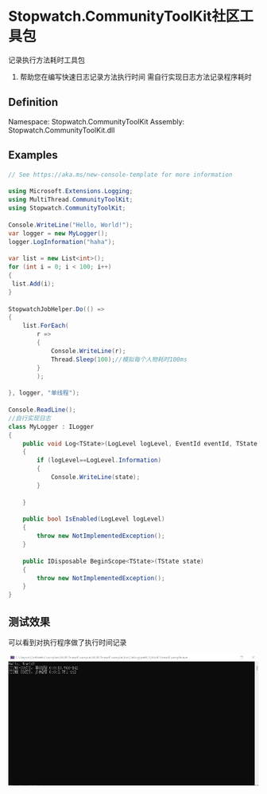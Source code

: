 ﻿# Stopwatch.CommunityToolKit社区工具包
记录执行方法耗时工具包 
1. 帮助您在编写快速日志记录方法执行时间
需自行实现日志方法记录程序耗时
## Definition
Namespace: Stopwatch.CommunityToolKit
Assembly: Stopwatch.CommunityToolKit.dll



## Examples
```C#
// See https://aka.ms/new-console-template for more information

using Microsoft.Extensions.Logging;
using MultiThread.CommunityToolKit;
using Stopwatch.CommunityToolKit;

Console.WriteLine("Hello, World!");
var logger = new MyLogger();
logger.LogInformation("haha");

var list = new List<int>();
for (int i = 0; i < 100; i++)
{
 list.Add(i);   
}

StopwatchJobHelper.Do(() =>
{
    list.ForEach(
        r =>
        {
            Console.WriteLine(r);
            Thread.Sleep(100);//模拟每个人物耗时100ms
        }
        );
   
}, logger, "单线程");

Console.ReadLine();
//自行实现日志
class MyLogger : ILogger
{
    public void Log<TState>(LogLevel logLevel, EventId eventId, TState state, Exception? exception, Func<TState, Exception?, string> formatter)
    {
        if (logLevel==LogLevel.Information)
        {
            Console.WriteLine(state);
        }
       
    }

    public bool IsEnabled(LogLevel logLevel)
    {
        throw new NotImplementedException();
    }

    public IDisposable BeginScope<TState>(TState state)
    {
        throw new NotImplementedException();
    }
}
```
## 测试效果

可以看到对执行程序做了执行时间记录

![](.\Images\1.png)